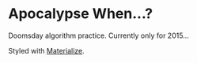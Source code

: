 Apocalypse When...?
===============

Doomsday algorithm practice. Currently only for 2015...

Styled with [Materialize](https://github.com/Dogfalo/materialize).
